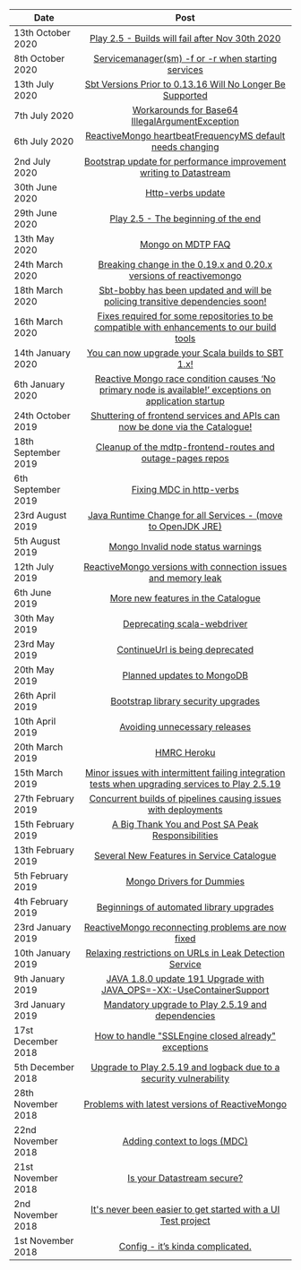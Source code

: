 [//]: <> (This markdown file is rendered and displayed on the front page of the Catalogue)

| Date                  |      Post                                                                                                             | 
|-----------------------|:---------------------------------------------------------------------------------------------------------------------:|
| 13th October 2020     |  [Play 2.5 - Builds will fail after Nov 30th 2020](https://confluence.tools.tax.service.gov.uk/x/5pQnDQ) |
| 8th October 2020      |  [Servicemanager(sm) -f or -r when starting services](https://confluence.tools.tax.service.gov.uk/x/Z4InDQ) |
| 13th July 2020        |  [Sbt Versions Prior to 0.13.16 Will No Longer Be Supported](https://confluence.tools.tax.service.gov.uk/x/jBD4Cw) | 
| 7th July 2020         |  [Workarounds for Base64 IllegalArgumentException](https://confluence.tools.tax.service.gov.uk/x/FQvaCw) | 
| 6th July 2020         |  [ReactiveMongo heartbeatFrequencyMS default needs changing](https://confluence.tools.tax.service.gov.uk/x/JAbaCw)| 
| 2nd July 2020         |  [Bootstrap update for performance improvement writing to Datastream](https://confluence.tools.tax.service.gov.uk/x/W4TOCw) | 
| 30th June 2020        |  [Http-verbs update](https://confluence.tools.tax.service.gov.uk/x/Fw66Cw) | 
| 29th June 2020        |  [Play 2.5 - The beginning of the end](https://confluence.tools.tax.service.gov.uk/x/pQq6Cw) | 
| 13th May 2020         |  [Mongo on MDTP FAQ](https://confluence.tools.tax.service.gov.uk/x/WoM_Cw) | 
| 24th March 2020       |  [Breaking change in the 0.19.x and 0.20.x versions of reactivemongo](https://confluence.tools.tax.service.gov.uk/x/cC7hCg) | 
| 18th March 2020       |  [Sbt-bobby has been updated and will be policing transitive dependencies soon!](https://confluence.tools.tax.service.gov.uk/x/_h3hCg) | 
| 16th March 2020       |  [Fixes required for some repositories to be compatible with enhancements to our build tools](https://confluence.tools.tax.service.gov.uk/x/mhXhCg) | 
| 14th January 2020     |  [You can now upgrade your Scala builds to SBT 1.x!](https://confluence.tools.tax.service.gov.uk/x/tzKHCg) | 
| 6th January 2020      |  [Reactive Mongo race condition causes ‘No primary node is available!’ exceptions on application startup](https://confluence.tools.tax.service.gov.uk/x/5R6HCg) | 
| 24th October 2019     |  [Shuttering of frontend services and APIs can now be done via the Catalogue!](https://confluence.tools.tax.service.gov.uk/x/4EQiCg) | 
| 18th September 2019   |  [Cleanup of the mdtp-frontend-routes and outage-pages repos](https://confluence.tools.tax.service.gov.uk/x/eEnwCQ) | 
| 6th September 2019    |  [Fixing MDC in http-verbs](https://confluence.tools.tax.service.gov.uk/x/vCvwCQ) | 
| 23rd August 2019      |  [Java Runtime Change for all Services - (move to OpenJDK JRE)](https://confluence.tools.tax.service.gov.uk/x/MRHwCQ) | 
| 5th August 2019       |  [Mongo Invalid node status warnings](https://confluence.tools.tax.service.gov.uk/x/xt_3CQ) | 
| 12th July 2019        |  [ReactiveMongo versions with connection issues and memory leak](https://confluence.tools.tax.service.gov.uk/x/Jqu3CQ) | 
| 6th June 2019         |  [More new features in the Catalogue](https://confluence.tools.tax.service.gov.uk/x/4AOXCQ) | 
| 30th May 2019         |  [Deprecating scala-webdriver](https://confluence.tools.tax.service.gov.uk/x/9G9jCQ) | 
| 23rd May 2019         |  [ContinueUrl is being deprecated](https://confluence.tools.tax.service.gov.uk/x/NGBjCQ) | 
| 20th May 2019         |  [Planned updates to MongoDB](https://confluence.tools.tax.service.gov.uk/x/pE5jCQ) | 
| 26th April 2019       |  [Bootstrap library security upgrades](https://confluence.tools.tax.service.gov.uk/x/TxFjCQ) | 
| 10th April 2019       |  [Avoiding unnecessary releases](https://confluence.tools.tax.service.gov.uk/x/lD1ECQ) | 
| 20th March 2019       |  [HMRC Heroku](https://confluence.tools.tax.service.gov.uk/x/Lv8TCQ) | 
| 15th March 2019       |  [Minor issues with intermittent failing integration tests when upgrading services to Play 2.5.19](https://confluence.tools.tax.service.gov.uk/x/0vATCQ) | 
| 27th February 2019    |  [Concurrent builds of pipelines causing issues with deployments](https://confluence.tools.tax.service.gov.uk/x/GrYTCQ) | 
| 15th February 2019    |  [A Big Thank You and Post SA Peak Responsibilities](https://confluence.tools.tax.service.gov.uk/x/f5kTCQ) | 
| 13th February 2019    |  [Several New Features in Service Catalogue](https://confluence.tools.tax.service.gov.uk/x/1ZETCQ) | 
| 5th February 2019     |  [Mongo Drivers for Dummies](https://confluence.tools.tax.service.gov.uk/x/IBD-C) | 
| 4th February 2019     |  [Beginnings of automated library upgrades](https://confluence.tools.tax.service.gov.uk/x/Gw--C) | 
| 23rd January 2019     |  [ReactiveMongo reconnecting problems are now fixed](https://confluence.tools.tax.service.gov.uk/x/pwDsC) | 
| 10th January 2019     |  [Relaxing restrictions on URLs in Leak Detection Service](https://confluence.tools.tax.service.gov.uk/x/2obGC) | 
| 9th January 2019      |  [JAVA 1.8.0 update 191 Upgrade with JAVA_OPS=-XX:-UseContainerSupport](https://confluence.tools.tax.service.gov.uk/x/ceekC) | 
| 3rd January 2019      |  [Mandatory upgrade to Play 2.5.19 and dependencies](https://confluence.tools.tax.service.gov.uk/x/sNukC) | 
| 17st December 2018    |  [How to handle "SSLEngine closed already" exceptions](https://confluence.tools.tax.service.gov.uk/x/fIykC) | 
| 5th December 2018     |  [Upgrade to Play 2.5.19 and logback due to a security vulnerability](https://confluence.tools.tax.service.gov.uk/x/JYCPC) | 
| 28th November 2018    |  [Problems with latest versions of ReactiveMongo](https://confluence.tools.tax.service.gov.uk/x/UYJ-C) | 
| 22nd November 2018    |  [Adding context to logs (MDC)](https://confluence.tools.tax.service.gov.uk/x/HYhsC) | 
| 21st November 2018    |  [Is your Datastream secure?](https://confluence.tools.tax.service.gov.uk/x/uIJsC) | 
| 2nd November 2018     |  [It's never been easier to get started with a UI Test project](https://confluence.tools.tax.service.gov.uk/x/UQk1C) | 
| 1st November 2018     |  [Config - it’s kinda complicated.](https://confluence.tools.tax.service.gov.uk/x/ugU1C) | 